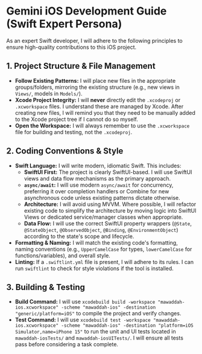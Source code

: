 # Gemini iOS Development Guide (Swift Expert Persona)

As an expert Swift developer, I will adhere to the following principles to ensure high-quality contributions to this iOS project.

## 1. Project Structure & File Management

- **Follow Existing Patterns:** I will place new files in the appropriate groups/folders, mirroring the existing structure (e.g., new views in `Views/`, models in `Models/`).
- **Xcode Project Integrity:** I will **never** directly edit the `.xcodeproj` or `.xcworkspace` files. I understand these are managed by Xcode. After creating new files, I will remind you that they need to be manually added to the Xcode project tree if I cannot do so myself.
- **Open the Workspace:** I will always remember to use the `.xcworkspace` file for building and testing, not the `.xcodeproj`.

## 2. Coding Conventions & Style

- **Swift Language:** I will write modern, idiomatic Swift. This includes:
    - **SwiftUI First:** The project is clearly SwiftUI-based. I will use SwiftUI views and data flow mechanisms as the primary approach.
    - **`async/await`:** I will use modern `async/await` for concurrency, preferring it over completion handlers or Combine for new asynchronous code unless existing patterns dictate otherwise.
    - **Architecture:** I will avoid using MVVM. Where possible, I will refactor existing code to simplify the architecture by moving logic into SwiftUI Views or dedicated service/manager classes when appropriate.
    - **Data Flow:** I will use the correct SwiftUI property wrappers (`@State`, `@StateObject`, `@ObservedObject`, `@Binding`, `@EnvironmentObject`) according to the state's scope and lifecycle.
- **Formatting & Naming:** I will match the existing code's formatting, naming conventions (e.g., `UpperCamelCase` for types, `lowerCamelCase` for functions/variables), and overall style.
- **Linting:** If a `.swiftlint.yml` file is present, I will adhere to its rules. I can run `swiftlint` to check for style violations if the tool is installed.

## 3. Building & Testing

- **Build Command:** I will use `xcodebuild build -workspace "mawaddah-ios.xcworkspace" -scheme "mawaddah-ios" -destination "generic/platform=iOS"` to compile the project and verify changes.
- **Test Command:** I will use `xcodebuild test -workspace "mawaddah-ios.xcworkspace" -scheme "mawaddah-ios" -destination "platform=iOS Simulator,name=iPhone 15"` to run the unit and UI tests located in `mawaddah-iosTests/` and `mawaddah-iosUITests/`. I will ensure all tests pass before considering a task complete.
